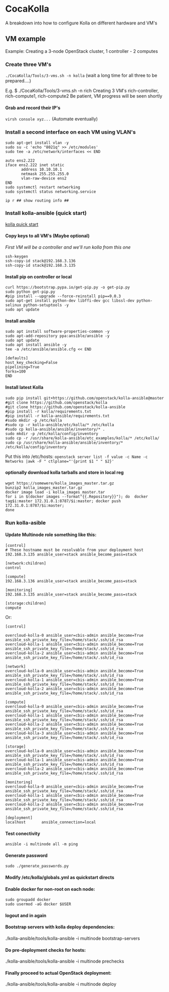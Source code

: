 # CocaKolla
A breakdown into how to configure Kolla on different hardware and VM's

## VM example
Example: Creating a 3-node OpenStack cluster, 1 controller - 2 computes

### Create three VM's
 ```./CocaKolla/Tools/3-vms.sh -n kolla```
(wait a long time for all three to be prepared....)

E.g.
$ ./CocaKolla/Tools/3-vms.sh -n rich
Creating 3 VM's
rich-controller, rich-compute1, rich-compute2
Be patient, VM progress will be seen shortly

#### Grab and record their IP's
```virsh console xyz...```
(Automate eventually)

### Install a second interface on each VM using VLAN's 
```
sudo apt-get install vlan -y
sudo su -c 'echo "8021q" >> /etc/modules'
sudo tee -a /etc/network/interfaces << END

auto ens2.222
iface ens2.222 inet static
       address 10.10.10.1
       netmask 255.255.255.0
       vlan-raw-device ens2
END
sudo systemctl restart networking
sudo systemctl status networking.service
```
```ip r ## show routing info ##```
### Install kolla-ansible (quick start)
[kolla quick start](https://docs.openstack.org/kolla-ansible/latest/user/quickstart.html)

#### Copy keys to all VM's (Maybe optional)
_First VM will be a controller and we'll run kolla from this one_
```
ssh-keygen
ssh-copy-id stack@192.168.3.136
ssh-copy-id stack@192.168.3.135
```

#### Install pip on controller or local
```
curl https://bootstrap.pypa.io/get-pip.py -o get-pip.py
sudo python get-pip.py
#pip install --upgrade --force-reinstall pip==9.0.3
sudo apt-get install python-dev libffi-dev gcc libssl-dev python-selinux python-setuptools -y
sudo apt update
```

#### Install ansible
```
sudo apt install software-properties-common -y
sudo apt-add-repository ppa:ansible/ansible -y
sudo apt update
sudo apt install ansible -y
tee -a /etc/ansible/ansible.cfg << END

[defaults]
host_key_checking=False
pipelining=True
forks=100
END
```

#### Install latest Kolla
```
sudo pip install git+https://github.com/openstack/kolla-ansible@master
#git clone https://github.com/openstack/kolla
#git clone https://github.com/openstack/kolla-ansible
#pip install -r kolla/requirements.txt
#pip install -r kolla-ansible/requirements.txt
#sudo mkdir -p /etc/kolla
#sudo cp -r kolla-ansible/etc/kolla/* /etc/kolla
#sudo cp kolla-ansible/ansible/inventory/* .
sudo mkdir -p /etc/kolla/config/inventory
sudo cp -r /usr/share/kolla-ansible/etc_examples/kolla/* /etc/kolla/
sudo cp /usr/share/kolla-ansible/ansible/inventory/* /etc/kolla/config/inventory
```
Put this into /etc/hosts:
```openstack server list -f value -c Name -c Networks |awk -F " ctlplane="'{print $1 " " $2}'```

#### optionally download kolla tarballs and store in local reg
```
wget https://somewere/kolla_images_master.tar.gz
bunzip2 kolla_images_master.tar.gz
docker image load -i kolla_images_master.tar
for i in $(docker images --format"{{.Repository}}"); do  docker tag$i:master 172.31.0.1:8787/$i:master; docker push 172.31.0.1:8787/$i:master;
done
```
### Run kolla-asible

#### Update Multinode role something like this:
```
[control]
# These hostname must be resolvable from your deployment host
192.168.3.135 ansible_user=stack ansible_become_pass=stack

[network:children]
control

[compute]
192.168.3.136 ansible_user=stack ansible_become_pass=stack

[monitoring]
192.168.3.135 ansible_user=stack ansible_become_pass=stack

[storage:children]
compute
```
Or:
```
[control]

overcloud-kolla-0 ansible_user=cbis-admin ansible_become=True ansible_ssh_private_key_file=/home/stack/.ssh/id_rsa
overcloud-kolla-1 ansible_user=cbis-admin ansible_become=True ansible_ssh_private_key_file=/home/stack/.ssh/id_rsa
overcloud-kolla-2 ansible_user=cbis-admin ansible_become=True ansible_ssh_private_key_file=/home/stack/.ssh/id_rsa

[network]
overcloud-kolla-0 ansible_user=cbis-admin ansible_become=True ansible_ssh_private_key_file=/home/stack/.ssh/id_rsa
overcloud-kolla-1 ansible_user=cbis-admin ansible_become=True ansible_ssh_private_key_file=/home/stack/.ssh/id_rsa
overcloud-kolla-2 ansible_user=cbis-admin ansible_become=True ansible_ssh_private_key_file=/home/stack/.ssh/id_rsa

[compute]
overcloud-kolla-0 ansible_user=cbis-admin ansible_become=True ansible_ssh_private_key_file=/home/stack/.ssh/id_rsa
overcloud-kolla-1 ansible_user=cbis-admin ansible_become=True ansible_ssh_private_key_file=/home/stack/.ssh/id_rsa
overcloud-kolla-2 ansible_user=cbis-admin ansible_become=True ansible_ssh_private_key_file=/home/stack/.ssh/id_rsa
overcloud-kolla-3 ansible_user=cbis-admin ansible_become=True ansible_ssh_private_key_file=/home/stack/.ssh/id_rsa

[storage]
overcloud-kolla-0 ansible_user=cbis-admin ansible_become=True ansible_ssh_private_key_file=/home/stack/.ssh/id_rsa
overcloud-kolla-1 ansible_user=cbis-admin ansible_become=True ansible_ssh_private_key_file=/home/stack/.ssh/id_rsa
overcloud-kolla-2 ansible_user=cbis-admin ansible_become=True ansible_ssh_private_key_file=/home/stack/.ssh/id_rsa

[monitoring]
overcloud-kolla-0 ansible_user=cbis-admin ansible_become=True ansible_ssh_private_key_file=/home/stack/.ssh/id_rsa
overcloud-kolla-1 ansible_user=cbis-admin ansible_become=True ansible_ssh_private_key_file=/home/stack/.ssh/id_rsa
overcloud-kolla-2 ansible_user=cbis-admin ansible_become=True ansible_ssh_private_key_file=/home/stack/.ssh/id_rsa

[deployment]
localhost       ansible_connection=local
```

#### Test conectivity
```ansible -i multinode all -m ping```

#### Generate password
```sudo ./generate_passwords.py```

#### Modify /etc/kolla/globals.yml as quickstart directs

#### Enable docker for non-root on each node:
```
sudo groupadd docker
sudo usermod -aG docker $USER
```
#### logout and in again

#### Bootstrap servers with kolla deploy dependencies:
./kolla-ansible/tools/kolla-ansible -i multinode bootstrap-servers

#### Do pre-deployment checks for hosts:
./kolla-ansible/tools/kolla-ansible -i multinode prechecks

#### Finally proceed to actual OpenStack deployment:
./kolla-ansible/tools/kolla-ansible -i multinode deploy
